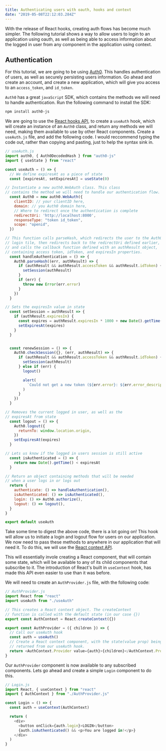 ```yaml
---
title: Authenticating users with oauth, hooks and context
date: "2019-05-08T22:12:03.284Z"
---
```


With the release of React hooks, creating auth flows has become much simpler. The following tutorial shows a way to allow users to login to an application using oauth, as well as being able to access information about the logged in user from any component in the application using context.

## Authentication

For this tutorial, we are going to be using [Auth0](https://auth0.com/). This handles authentication of users, as well as securely persisting users information. Go ahead and create an account, and create a new application, which will give you access to an `access_token`, and `id_token`.

`Auth0` has a great `javaScript` SDK, which contains the methods we will need to handle authentication. Run the following command to install the SDK:

```bash
npm install auth0-js
```

We are going to use the [React hooks API](https://reactjs.org/docs/hooks-intro.html), to create a `useAuth` hook, which will create an instance of an `Auth0` class, and return any methods we will need, making them available to use by other React components. Create a `useAuth.js` file, and add the following code. I would reccommend typing the code out, rather than copying and pasting, just to help the syntax sink in.

```javascript
// useAuth.js
import auth0, { Auth0DecodedHash } from "auth0-js"
import { useState } from "react"

const useAuth = () => {
  // We define expiresAt as a piece of state
  const [expiresAt, setExpiresAt] = useState(0)

// Instantiate a new auth0.WebAuth class. This class
// contains the method we will need to handle our authentication flow.
  const Auth0 = new auth0.WebAuth({
    clientID: // your clientID here,
    domain: // you Auth0 domain here,
    // Where to redirect once the authentication is complete
    redirectUri: 'http://localhost:8000',
    responseType: "token id_token",
    scope: "openid",
  })

// This function calls parseHash, which redirects the user to the Auth0
// login tile, then redirects back to the redirectUri defined earlier,
// and calls the callback function defined with an authResult object,
// containing access token, idToken, and expiresIn properties.
  const handleAuthentication = () => {
    Auth0.parseHash((err, authResult) => {
      if (authResult && authResult.accessToken && authResult.idToken) {
        setSession(authResult)
      }
      if (err) {
        throw new Error(err.error)
      }
    })
  }

// Sets the expiresIn value in state
  const setSession = authResult => {
    if (authResult.expiresIn) {
      const expires = authResult.expiresIn * 1000 + new Date().getTime()
      setExpiresAt(expires)
    }
  }


  const renewSession = () => {
    Auth0.checkSession({}, (err, authResult) => {
      if (authResult && authResult.accessToken && authResult.idToken) {
        setSession(authResult)
      } else if (err) {
        logout()

        alert(
          `Could not get a new token (${err.error}: ${err.error_description}).`
        )
      }
    })
  }

// Removes the current logged in user, as well as the
// expiresAt from state
  const logout = () => {
    Auth0.logout({
      returnTo: window.location.origin,
    })
    setExpiresAt(expires)
  }

// Lets us know if the logged in users session is still active
  const isAuthenticated = () => {
    return new Date().getTime() < expiresAt
  }

// Return an object containing methods that will be needed
// when a user logs in or logs out
  return {
    authenticate: () => handleAuthentication(),
    isAuthenticated: () => isAuthenticated(),
    login: () => Auth0.authorize(),
    logout: () => logout(),
  }
}

export default useAuth
```

Take some time to digest the above code, there is a lot going on! This hook will allow us to initiate a login and logout flow for users on our application. We now need to pass these methods to anywhere in our application that will need it. To do this, we will use the [React context API](https://reactjs.org/docs/context.html).

This will essentially invole creating a React component, that will contain some state, which will be available to any of its child components that subscribe to it. The introduction of React's built in `useContext` hook, has made this API even easier to use than it was before.

We will need to create an `AuthProvider.js` file, with the following code:

```javascript
// AuthProvider.js
import React from "react"
import useAuth from "./useAuth"

// This creates a React context object. The createContext
// function is called with the default state (in our case {})
export const AuthContext = React.createContext({})

export const AuthProvider = ({ children }) => {
  // Call our useAuth hook
  const auth = useAuth()
  // Create a React context component, with the state(value prop) being the object
  // returned from our useAuth hook.
  return <AuthContext.Provider value={auth}>{children}</AuthContext.Provider>
}
```

Our `AuthProvider` component is now available to any subscribed components. Lets go ahead and create a simple `Login` component to do this.

```javascript
// Login.js
import React, { useContext } from "react"
import { AuthContext } from "./AuthProvider.js"

const Login = () => {
  const auth = useContext(AuthContext)

  return (
    <div>
      <button onClick={auth.login}>LOGIN</button>
      {auth.isAuthenticated() && <p>You are logged in!</p>}
    </div>
  )
}
```
